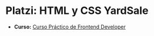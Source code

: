 # Platzi: HTML y CSS YardSale
- **Curso:** [Curso Práctico de Frontend Developer](https://platzi.com/cursos/frontend-developer-practico/)
